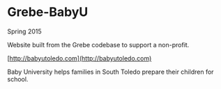 # Grebe-BabyU 

Spring 2015

Website built from the Grebe codebase to support a non-profit.

[http://babyutoledo.com](http://babyutoledo.com)

Baby University helps families in South Toledo prepare their children for school.

